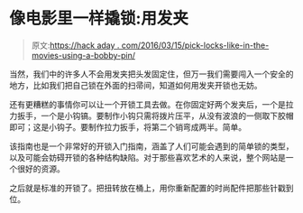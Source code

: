 # 像电影里一样撬锁:用发夹

> 原文:[https://hack aday . com/2016/03/15/pick-locks-like-in-the-movies-using-a-bobby-pin/](https://hackaday.com/2016/03/15/pick-locks-like-in-the-movies-using-a-bobby-pin/)

当然，我们中的许多人不会用发夹把头发固定住，但万一我们需要闯入一个安全的地方，比如我们把自己锁在外面的扫帚间，知道如何用发夹开锁也无妨。

还有更糟糕的事情你可以让一个开锁工具去做。在你固定好两个发夹后，一个是拉力扳手，一个是小钩镐。要制作小钩只需将拨片压平，从没有波浪的一侧取下胶帽即可；这是小钩子。要制作拉力扳手，将第二个销弯成两半。简单。

该指南也是一个非常好的开锁入门指南，涵盖了人们可能会遇到的简单锁的类型，以及可能会妨碍开锁的各种结构缺陷。对于那些喜欢艺术的人来说，整个网站是一个很好的资源。

之后就是标准的开锁了。把扭转放在桶上，用你重新配置的时尚配件把那些针戳到位。